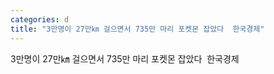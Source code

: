 ```yaml
---
categories: d
title: "3만명이 27만㎞ 걸으면서 735만 마리 포켓몬 잡았다  한국경제"
---
```

3만명이 27만㎞ 걸으면서 735만 마리 포켓몬 잡았다&nbsp;&nbsp;한국경제